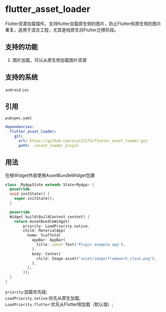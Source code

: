 # flutter_asset_loader
Flutter资源加载插件。支持flutter加载原生侧的图片，防止Flutter和原生侧的图片重复。适用于混合工程，尤其是纯原生向Flutter迁移阶段。

## 支持的功能
1. 图片加载，可以从原生侧加载图片资源


## 支持的系统
`android` `ios`

## 引用
`pubspec.yaml`

```yaml
dependencies:
  flutter_asset_loader:
    git:
      url: https://github.com/zcys12173/flutter_asset_loader.git
      path: ./asset_loader_plugin
```

## 用法  

在根Widget外层使用AssetBundleWidget包裹  

```dart
class _MyAppState extends State<MyApp> {
  @override
  void initState() {
    super.initState();
  }

  @override
  Widget build(BuildContext context) {
    return AssetBundleWidget(
        priority: LoadPriority.native,
        child: MaterialApp(
          home: Scaffold(
            appBar: AppBar(
              title: const Text('Plugin example app'),
            ),
            body: Center(
              child: Image.asset("asset/image/framework_close.png"),
            ),
          ),
        ));
  }
}
```

`priority`:加载优先级;  
`LoadPriority.native`:优先从原生加载;  
`LoadPriority.flutter`:优先从Flutter侧加载（默认值）;  
